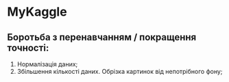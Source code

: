 # MyKaggle

## Боротьба з перенавчанням / покращення точності:
1) Нормалізація даних;
2) Збільшення кількості даних. Обрізка картинок від непотрібного фону;
